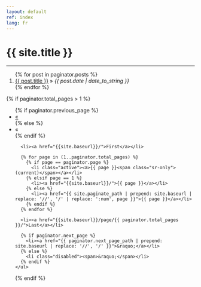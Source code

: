```yaml
---
layout: default
ref: index
lang: fr
---
```


<div id="home">
  <h1>{{ site.title }}</h1>
  <hr />

  <ol class="posts">
    {% for post in paginator.posts %}
      <li><a href="{{ site.baseurl }}{{ post.url }}">{{ post.title }}</a> &raquo; <i><span>{{ post.date | date_to_string }}</span></i></li>
    {% endfor %}
  </ol>

  <!-- Pagination links -->
  {% if paginator.total_pages > 1 %}
    <ul class="pagination pagination-sm">
      {% if paginator.previous_page %}
        <li><a href="{{ paginator.previous_page_path | prepend: site.baseurl | replace: '//', '/' }}">&laquo;</a></li>
      {% else %}
        <li class="disabled"><span aria-hidden="true">&laquo;</span></li>
      {% endif %}

      <li><a href="{{site.baseurl}}/">First</a></li>

      {% for page in (1..paginator.total_pages) %}
        {% if page == paginator.page %}
          <li class="active"><a>{{ page }}<span class="sr-only">(current)</span></a></li>
        {% elsif page == 1 %}
          <li><a href="{{site.baseurl}}/">{{ page }}</a></li>
        {% else %}
          <li><a href="{{ site.paginate_path | prepend: site.baseurl | replace: '//', '/' | replace: ':num', page }}">{{ page }}</a></li>
        {% endif %}
      {% endfor %}

      <li><a href="{{site.baseurl}}/page/{{ paginator.total_pages }}/">Last</a></li>

      {% if paginator.next_page %}
        <li><a href="{{ paginator.next_page_path | prepend: site.baseurl | replace: '//', '/' }}">&raquo;</a></li>
      {% else %}
        <li class="disabled"><span>&raquo;</span></li>
      {% endif %}
    </ul>
  {% endif %}
</div><!-- end #home -->
